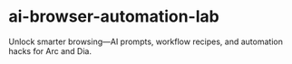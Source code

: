 # ai-browser-automation-lab
Unlock smarter browsing—AI prompts, workflow recipes, and automation hacks for Arc and Dia.
